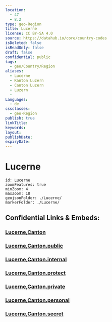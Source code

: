 ```yaml
---
location:
  - 47
  - 8.2
type: geo-Region
title: Lucerne
license: CC BY-SA 4.0
source: https://datahub.io/core/country-codes
isDeleted: false
isReadOnly: false
draft: false
confidential: public
tags:
  - geo/Country/Region
aliases:
  - Lucerne
  - Kanton Luzern
  - Canton Luzern
  - Luzern
  - 
Languages:
  - de
cssclasses:
  - geo-Region
publish: true
linkTitle:
keywords:
layout:
publishDate:
expiryDate:
---
```


# Lucerne

```leaflet
id: Lucerne
zoomFeatures: true 
minZoom: 4 
maxZoom: 18
geojsonFolder: ./Lucerne/
markerFolder: ./Lucerne/
```


## Confidential Links & Embeds: 

### [Lucerne,Canton](/_Standards/Earth/Continent/Europe/Europe~Central/Switzerland/Switzerland~Cantons/Lucerne,Canton.md) 

### [Lucerne,Canton.public](/_public/Earth/Continent/Europe/Europe~Central/Switzerland/Switzerland~Cantons/Lucerne,Canton.public.md) 

### [Lucerne,Canton.internal](/_internal/Earth/Continent/Europe/Europe~Central/Switzerland/Switzerland~Cantons/Lucerne,Canton.internal.md) 

### [Lucerne,Canton.protect](/_protect/Earth/Continent/Europe/Europe~Central/Switzerland/Switzerland~Cantons/Lucerne,Canton.protect.md) 

### [Lucerne,Canton.private](/_private/Earth/Continent/Europe/Europe~Central/Switzerland/Switzerland~Cantons/Lucerne,Canton.private.md) 

### [Lucerne,Canton.personal](/_personal/Earth/Continent/Europe/Europe~Central/Switzerland/Switzerland~Cantons/Lucerne,Canton.personal.md) 

### [Lucerne,Canton.secret](/_secret/Earth/Continent/Europe/Europe~Central/Switzerland/Switzerland~Cantons/Lucerne,Canton.secret.md)


